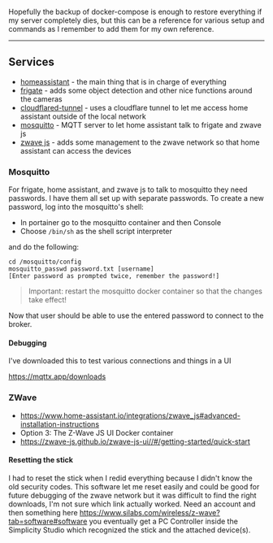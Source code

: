 Hopefully the backup of docker-compose is enough to restore everything if my server completely dies, but this can be a reference for various setup and commands as I remember to add them for my own reference.

----

## Services

- [homeassistant](https://www.home-assistant.io/) - the main thing that is in charge of everything
- [frigate](https://docs.frigate.video/) - adds some object detection and other nice functions around the cameras
- [cloudflared-tunnel](https://developers.cloudflare.com/cloudflare-one/connections/connect-networks/get-started/) - uses a cloudflare tunnel to let me access home assistant outside of the local network
- [mosquitto](https://mosquitto.org/) - MQTT server to let home assistant talk to frigate and zwave js
- [zwave js](https://github.com/zwave-js/zwave-js-ui) - adds some management to the zwave network so that home assistant can access the devices


### Mosquitto

For frigate, home assistant, and zwave js to talk to mosquitto they need passwords. I have them all set up with separate passwords. To create a new password, log into the mosquitto's shell:
  - In portainer go to the mosquitto container and then Console
  - Choose `/bin/sh` as the shell script interpreter

 and do the following:

```
cd /mosquitto/config
mosquitto_passwd password.txt [username]
[Enter password as prompted twice, remember the password!]
```

> Important: restart the mosquitto docker container so that the changes take effect!

Now that user should be able to use the entered password to connect to the broker.

#### Debugging

I've downloaded this to test various connections and things in a UI

https://mqttx.app/downloads

### ZWave

- https://www.home-assistant.io/integrations/zwave_js#advanced-installation-instructions
- Option 3: The Z-Wave JS UI Docker container
- https://zwave-js.github.io/zwave-js-ui//#/getting-started/quick-start

#### Resetting the stick

I had to reset the stick when I redid everything because I didn't know the old security codes. This software let me reset easily and could be good for future debugging of the zwave network but it was difficult to find the right downloads, I'm not sure which link actually worked. Need an account and then something here https://www.silabs.com/wireless/z-wave?tab=software#software you eventually get a PC Controller inside the Simplicity Studio which recognized the stick and the attached device(s). 